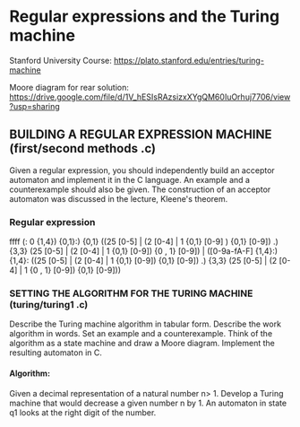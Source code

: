 # Regular expressions and the Turing machine

Stanford University Course: https://plato.stanford.edu/entries/turing-machine

Moore diagram for rear solution: https://drive.google.com/file/d/1V_hESIsRAzsizxXYgQM60IuOrhuj7706/view?usp=sharing

## BUILDING A REGULAR EXPRESSION MACHINE (first/second methods .c)

Given a regular expression, you should independently build an acceptor automaton and implement it in the C language. An example and a counterexample should also be given.
The construction of an acceptor automaton was discussed in the lecture, Kleene's theorem.

### Regular expression

ffff (: 0 {1,4}) {0,1}:) {0,1} ((25 [0-5] | (2 [0-4] | 1 {0,1} [0-9] ) {0,1} [0-9]) \.) {3,3} (25 [0-5] | (2 [0-4] | 1 {0,1} [0-9]) {0 , 1} [0-9]) | ([0-9a-fA-F] {1,4}:) {1,4}: ((25 [0-5] | (2 [0-4] | 1 {0,1} [0-9]) {0,1} [0-9]) \.) {3,3} (25 [0-5] | (2 [0-4] | 1 {0 , 1} [0-9]) {0,1} [0-9]))

### SETTING THE ALGORITHM FOR THE TURING MACHINE (turing/turing1 .c)

Describe the Turing machine algorithm in tabular form. Describe the work algorithm in words. Set an example and a counterexample. Think of the algorithm as a state machine and draw a Moore diagram. Implement the resulting automaton in C.

#### Algorithm:

Given a decimal representation of a natural number n> 1. Develop a Turing machine that would decrease a given number n by 1. An automaton in state q1 looks at the right digit of the number.
